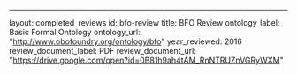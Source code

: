 ---
layout: completed_reviews
id: bfo-review
title: BFO Review
ontology_label: Basic Formal Ontology
ontology_url: "http://www.obofoundry.org/ontology/bfo"
year_reviewed: 2016
review_document_label: PDF
review_document_url: "https://drive.google.com/open?id=0B81h9ah4tAM_RnNTRUZnVGRyWXM"